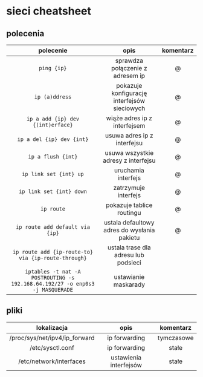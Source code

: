 sieci cheatsheet
================


polecenia
---------
|polecenie|opis|komentarz|
|:---------:|:----:|:------------------:|
|```ping {ip}```|sprawdza połączenie z adresem ip|@|
|```ip (a)ddress```| pokazuje konfigurację interfejsów sieciowych|@|
|```ip a add {ip} dev {(int)erface}```|wiąże adres ip z interfejsem|@|
|```ip a del {ip} dev {int}```|usuwa adres ip z interfejsu|@|
|```ip a flush {int}```|usuwa wszystkie adresy z interfejsu|@|
|```ip link set {int} up```|uruchamia interfejs|@|
|```ip link set {int} down```|zatrzymuje interfejs|@|
|```ip route```|pokazuje tablice routingu|@|
|```ip route add default via {ip}```|ustala defaultowy adres do wysłania pakietu|@|
|```ip route add {ip-route-to} via {ip-route-through}```|ustala trase dla adresu lub podsieci|
|```iptables -t nat -A POSTROUTING -s 192.168.64.192/27 -o enp0s3 -j MASQUERADE```| ustawianie maskarady|



pliki
-----
|lokalizacja|opis|komentarz|
|:---------:|:--:|:-------:|
|  /proc/sys/net/ipv4/ip_forward |ip forwarding|tymczasowe|
|   /etc/sysctl.conf  |     ip forwarding | stałe|
|   /etc/network/interfaces |    ustawienia interfejsów | stałe|
